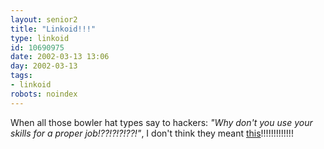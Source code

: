 ```yaml
---
layout: senior2
title: "Linkoid!!!"
type: linkoid
id: 10690975
date: 2002-03-13 13:06
day: 2002-03-13
tags:
- linkoid
robots: noindex
---
```

<p>When all those bowler hat types say to hackers: <i>"Why don't you use your skills for a proper job!??!?!?!??!"</i>, I don't think they meant <a href="http://media.guardian.co.uk/news/story/0,7541,666448,00.html" title="'Canal Plus'?!?!?! Wot, like the Great Northern Canal with knobs on!??!?!">this</a>!!!!!!!!!!!!!</p>
